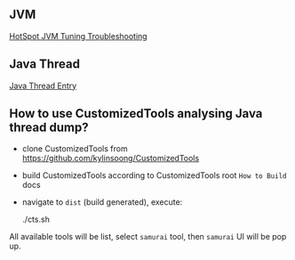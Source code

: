 JVM
---

[HotSpot JVM Tuning Troubleshooting](https://github.com/kylinsoong/JVM/blob/master/docs/HotSpot_JVM.asciidoc)


Java Thread
-----------

[Java Thread Entry](https://github.com/kylinsoong/JVM/blob/master/docs/jvm-thread-all.asciidoc)


How to use CustomizedTools analysing Java thread dump?
-----------------------------------------------------

* clone CustomizedTools from https://github.com/kylinsoong/CustomizedTools
* build CustomizedTools according to CustomizedTools root `How to Build` docs
* navigate to `dist` (build generated), execute:

	./cts.sh

All available tools will be list, select `samurai` tool, then `samurai` UI will be pop up.
